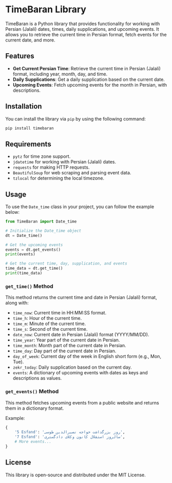 
# TimeBaran Library

TimeBaran is a Python library that provides functionality for working with Persian (Jalali) dates, times, daily supplications, and upcoming events. It allows you to retrieve the current time in Persian format, fetch events for the current date, and more.

## Features

- **Get Current Persian Time**: Retrieve the current time in Persian (Jalali) format, including year, month, day, and time.
- **Daily Supplications**: Get a daily supplication based on the current date.
- **Upcoming Events**: Fetch upcoming events for the month in Persian, with descriptions.
  
## Installation

You can install the library via `pip` by using the following command:

```bash
pip install timebaran
```

## Requirements

- `pytz` for time zone support.
- `jdatetime` for working with Persian (Jalali) dates.
- `requests` for making HTTP requests.
- `BeautifulSoup` for web scraping and parsing event data.
- `tzlocal` for determining the local timezone.

## Usage

To use the `Date_time` class in your project, you can follow the example below:

```python
from TimeBaran import Date_time

# Initialize the Date_time object
dt = Date_time()

# Get the upcoming events
events = dt.get_events()
print(events)

# Get the current time, day, supplication, and events
time_data = dt.get_time()
print(time_data)
```

### `get_time()` Method

This method returns the current time and date in Persian (Jalali) format, along with:

- `time_now`: Current time in HH:MM:SS format.
- `time_h`: Hour of the current time.
- `time_m`: Minute of the current time.
- `time_s`: Second of the current time.
- `date_now`: Current date in Persian (Jalali) format (YYYY/MM/DD).
- `time_year`: Year part of the current date in Persian.
- `time_month`: Month part of the current date in Persian.
- `time_day`: Day part of the current date in Persian.
- `day_of_week`: Current day of the week in English short form (e.g., Mon, Tue).
- `zekr_today`: Daily supplication based on the current day.
- `events`: A dictionary of upcoming events with dates as keys and descriptions as values.

### `get_events()` Method

This method fetches upcoming events from a public website and returns them in a dictionary format.

Example:

```python
{
    '5 Esfand': 'روز بزرگداشت خواجه نصیرالدین طوسی',
    '7 Esfand': 'سالروز استقلال کانون وکلای دادگستری',
    # More events...
}
```

## License

This library is open-source and distributed under the MIT License.
